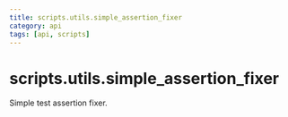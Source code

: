 ```yaml
---
title: scripts.utils.simple_assertion_fixer
category: api
tags: [api, scripts]
---
```


# scripts.utils.simple_assertion_fixer

Simple test assertion fixer.

